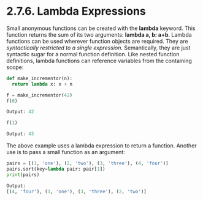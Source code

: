 # 2.7.6. Lambda Expressions

Small anonymous functions can be created with the **lambda** keyword. This function returns the sum of its two arguments: **lambda a, b: a+b**. Lambda functions can be used wherever function objects are required. They are _syntactically restricted to a single expression_. Semantically, they are just syntactic sugar for a normal function definition. Like nested function definitions, lambda functions can reference variables from the containing scope:
```python
def make_incrementor(n):
  return lambda x: x + n

f = make_incrementor(42)
f(0)

Output: 42

f(1)

Output: 43
```
The above example uses a lambda expression to return a function. Another use is to pass a small function as an argument:
```python
pairs = [(1, 'one'), (2, 'two'), (3, 'three'), (4, 'four')]
pairs.sort(key=lambda pair: pair[1])
print(pairs)

Output:
[(4, 'four'), (1, 'one'), (3, 'three'), (2, 'two')]
```
